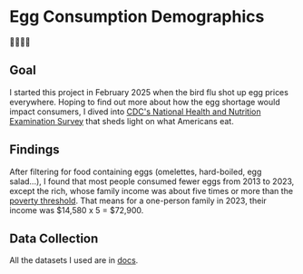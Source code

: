 # Egg Consumption Demographics
🪺🥚🍳🍮

## Goal
I started this project in February 2025 when the bird flu shot up egg prices everywhere.
Hoping to find out more about how the egg shortage would impact consumers, I dived into <a href="https://wwwn.cdc.gov/nchs/nhanes/default.aspx">CDC's National Health and Nutrition Examination Survey</a> that sheds light on what Americans eat.

## Findings
After filtering for food containing eggs (omelettes, hard-boiled, egg salad...), I found that most people consumed fewer eggs from 2013 to 2023, except the rich, whose family income was about five times or more than the <a href="https://aspe.hhs.gov/topics/poverty-economic-mobility/poverty-guidelines/prior-hhs-poverty-guidelines-federal-register-references/2023-poverty-guidelines-computations">poverty threshold</a>. That means for a one-person family in 2023, their income was $14,580 x 5 = $72,900.
 
## Data Collection
All the datasets I used are in [docs](docs).